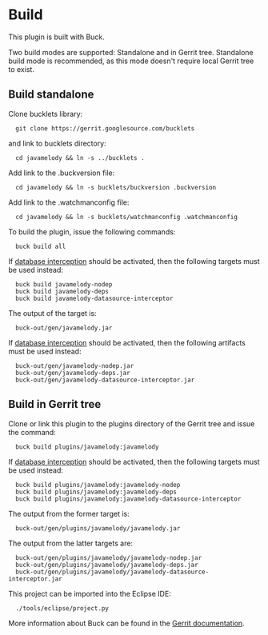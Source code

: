 Build
=====

This plugin is built with Buck.

Two build modes are supported: Standalone and in Gerrit tree. Standalone
build mode is recommended, as this mode doesn't require local Gerrit
tree to exist.

Build standalone
----------------

Clone bucklets library:

```
  git clone https://gerrit.googlesource.com/bucklets

```
and link to bucklets directory:

```
  cd javamelody && ln -s ../bucklets .
```

Add link to the .buckversion file:

```
  cd javamelody && ln -s bucklets/buckversion .buckversion
```

Add link to the .watchmanconfig file:

```
  cd javamelody && ln -s bucklets/watchmanconfig .watchmanconfig
```

To build the plugin, issue the following commands:

```
  buck build all
```

If [database interception](database-monitoring.html) should be activated,
then the following targets must be used instead:

```
  buck build javamelody-nodep
  buck build javamelody-deps
  buck build javamelody-datasource-interceptor
```

The output of the target is:

```
  buck-out/gen/javamelody.jar
```

If [database interception](database-monitoring.html) should be activated,
then the following artifacts must be used instead:

```
  buck-out/gen/javamelody-nodep.jar
  buck-out/gen/javamelody-deps.jar
  buck-out/gen/javamelody-datasource-interceptor.jar
```

Build in Gerrit tree
--------------------

Clone or link this plugin to the plugins directory of the Gerrit tree
and issue the command:

```
  buck build plugins/javamelody:javamelody
```

If [database interception](database-monitoring.html) should be activated,
then the following targets must be used instead:

```
  buck build plugins/javamelody:javamelody-nodep
  buck build plugins/javamelody:javamelody-deps
  buck build plugins/javamelody:javamelody-datasource-interceptor
```

The output from the former target is:

```
  buck-out/gen/plugins/javamelody/javamelody.jar
```

The output from the latter targets are:

```
  buck-out/gen/plugins/javamelody/javamelody-nodep.jar
  buck-out/gen/plugins/javamelody/javamelody-deps.jar
  buck-out/gen/plugins/javamelody/javamelody-datasource-interceptor.jar
```

This project can be imported into the Eclipse IDE:

```
  ./tools/eclipse/project.py
```

More information about Buck can be found in the [Gerrit
documentation](../../../Documentation/dev-buck.html).
